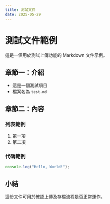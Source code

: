 ```yaml
---
title: 測試文件
date: 2025-05-29
---
```


# 測試文件範例

這是一個用於測試上傳功能的 Markdown 文件示例。

## 章節一：介紹

- 這是一個測試項目
- 檔案名為 `test.md`

## 章節二：內容

### 列表範例
1. 第一項
2. 第二項

### 代碼範例
```javascript
console.log("Hello, World!");
```

## 小結

這份文件可用於確認上傳及存檔流程是否正常運作。
